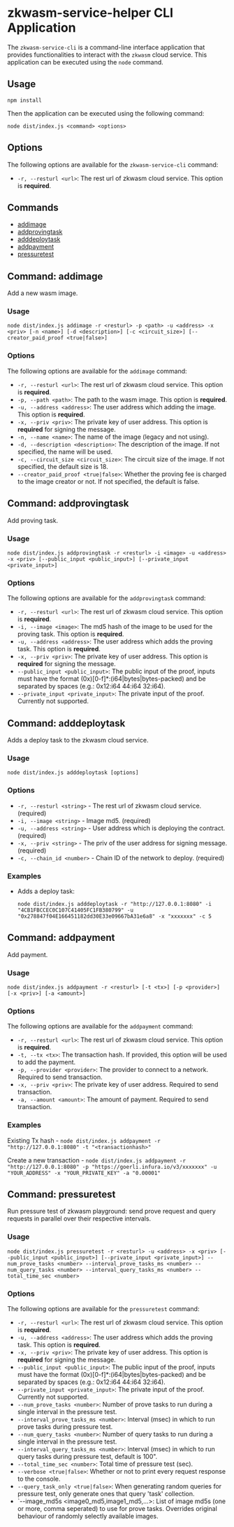 # zkwasm-service-helper CLI Application

The `zkwasm-service-cli` is a command-line interface application that provides functionalities to interact with the `zkwasm` cloud service. This application can be executed using the `node` command.

## Usage

`npm install`

Then the application can be executed using the following command:

`node dist/index.js <command> <options>`

## Options

The following options are available for the `zkwasm-service-cli` command:

- `-r, --resturl <url>`: The rest url of zkwasm cloud service. This option is **required**.

## Commands

- [addimage](#command-addimage)
- [addprovingtask](#command-addprovingtask)
- [adddeploytask](#command-adddeploytask)
- [addpayment](#command-addpayment)
- [pressuretest](#command-pressuretest)

## Command: addimage

Add a new wasm image.

### Usage

`node dist/index.js addimage -r <resturl> -p <path> -u <address> -x <priv> [-n <name>] [-d <description>] [-c <circuit_size>] [--creator_paid_proof <true|false>]`

### Options

The following options are available for the `addimage` command:

- `-r, --resturl <url>`: The rest url of zkwasm cloud service. This option is **required**.
- `-p, --path <path>`: The path to the wasm image. This option is **required**.
- `-u, --address <address>`: The user address which adding the image. This option is **required**.
- `-x, --priv <priv>`: The private key of user address. This option is **required** for signing the message.
- `-n, --name <name>`: The name of the image (legacy and not using). 
- `-d, --description <description>`: The description of the image. If not specified, the name will be used.
- `-c, --circuit_size <circuit_size>`: The circuit size of the image. If not specified, the default size is 18.
- `--creator_paid_proof <true|false>`: Whether the proving fee is charged to the image creator or not. If not specified, the default is false.

## Command: addprovingtask

Add proving task.

### Usage

`node dist/index.js addprovingtask -r <resturl> -i <image> -u <address> -x <priv> [--public_input <public_input>] [--private_input <private_input>]`

### Options

The following options are available for the `addprovingtask` command:

- `-r, --resturl <url>`: The rest url of zkwasm cloud service. This option is **required**.
- `-i, --image <image>`: The md5 hash of the image to be used for the proving task. This option is **required**.
- `-u, --address <address>`: The user address which adds the proving task. This option is **required**.
- `-x, --priv <priv>`: The private key of user address. This option is **required** for signing the message.
- `--public_input <public_input>`: The public input of the proof, inputs must have the format (0x)[0-f]\*:(i64|bytes|bytes-packed) and be separated by spaces (e.g.: 0x12:i64 44:i64 32:i64).
- `--private_input <private_input>`: The private input of the proof. Currently not supported.

## Command: adddeploytask

Adds a deploy task to the zkwasm cloud service.

### Usage

`node dist/index.js adddeploytask [options]`

### Options

- `-r, --resturl <string>` - The rest url of zkwasm cloud service. (required)
- `-i, --image <string>` - Image md5. (required)
- `-u, --address <string>` - User address which is deploying the contract. (required)
- `-x, --priv <string>` - The priv of the user address for signing message. (required)
- `-c, --chain_id <number>` - Chain ID of the network to deploy. (required)

### Examples

- Adds a deploy task:

  ```
  node dist/index.js adddeploytask -r "http://127.0.0.1:8080" -i "4CB1FBCCEC0C107C41405FC1FB380799" -u "0x278847f04E166451182dd30E33e09667bA31e6a8" -x "xxxxxxx" -c 5
  ```

## Command: addpayment

Add payment.

### Usage

`node dist/index.js addpayment -r <resturl> [-t <tx>] [-p <provider>] [-x <priv>] [-a <amount>]`

### Options

The following options are available for the `addpayment` command:

- `-r, --resturl <url>`: The rest url of zkwasm cloud service. This option is **required**.
- `-t, --tx <tx>`: The transaction hash. If provided, this option will be used to add the payment.
- `-p, --provider <provider>`: The provider to connect to a network. Required to send transaction.
- `-x, --priv <priv>`: The private key of user address. Required to send transaction.
- `-a, --amount <amount>`: The amount of payment. Required to send transaction.

### Examples

Existing Tx hash - `node dist/index.js addpayment -r "http://127.0.0.1:8080" -t "<transactionhash>"`

Create a new transaction - `node dist/index.js addpayment -r "http://127.0.0.1:8080" -p "https://goerli.infura.io/v3/xxxxxxx" -u "YOUR_ADDRESS" -x "YOUR_PRIVATE_KEY" -a "0.00001"`

## Command: pressuretest

Run pressure test of zkwasm playground: send prove request and query requests in parallel over their respective intervals.

### Usage

`node dist/index.js pressuretest -r <resturl> -u <address> -x <priv> [--public_input <public_input>] [--private_input <private_input>] --num_prove_tasks <number> --interval_prove_tasks_ms <number> --num_query_tasks <number> --interval_query_tasks_ms <number> --total_time_sec <number>`

### Options

The following options are available for the `pressuretest` command:

- `-r, --resturl <url>`: The rest url of zkwasm cloud service. This option is **required**.
- `-u, --address <address>`: The user address which adds the proving task. This option is **required**.
- `-x, --priv <priv>`: The private key of user address. This option is **required** for signing the message.
- `--public_input <public_input>`: The public input of the proof, inputs must have the format (0x)[0-f]\*:(i64|bytes|bytes-packed) and be separated by spaces (e.g.: 0x12:i64 44:i64 32:i64).
- `--private_input <private_input>`: The private input of the proof. Currently not supported.
- `--num_prove_tasks <number>`: Number of prove tasks to run during a single interval in the pressure test.
- `--interval_prove_tasks_ms <number>`: Interval (msec) in which to run prove tasks during pressure test.
- `--num_query_tasks <number>`: Number of query tasks to run during a single interval in the pressure test.
- `--interval_query_tasks_ms <number>`: Interval (msec) in which to run query tasks during pressure test, default is 100".
- `--total_time_sec <number>`: Total time of pressure test (sec).
- `--verbose <true|false>`: Whether or not to print every request response to the console.
- `--query_task_only <true|false>`: When generating random queries for pressure test, only generate ones that query 'task' collection. 
- `--image_md5s <image0_md5,image1_md5,...>: List of image md5s (one or more, comma seperated) to use for prove tasks. Overrides original behaviour of randomly selectly available images.
